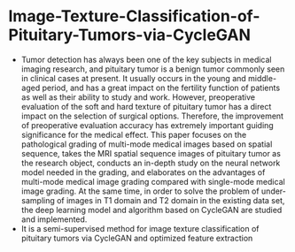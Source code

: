 # Image-Texture-Classification-of-Pituitary-Tumors-via-CycleGAN
* Tumor detection has always been one of the key subjects in medical imaging research, and pituitary tumor is a benign tumor commonly seen in clinical cases at present. It usually occurs in the young and middle-aged period, and has a great impact on the fertility function of patients as well as their ability to study and work. However, preoperative evaluation of the soft and hard texture of pituitary tumor has a direct impact on the selection of surgical options. Therefore, the improvement of preoperative evaluation accuracy has extremely important guiding significance for the medical effect.	This paper focuses on the pathological grading of multi-mode medical images based on spatial sequence, takes the MRI spatial sequence images of pituitary tumor as the research object, conducts an in-depth study on the neural network model needed in the grading, and elaborates on the advantages of multi-mode medical image grading compared with single-mode medical image grading. At the same time, in order to solve the problem of under-sampling of images in T1 domain and T2 domain in the existing data set, the deep learning model and algorithm based on CycleGAN are studied and implemented.
* It is a semi-supervised method for image texture classification of pituitary tumors via CycleGAN and optimized feature extraction
